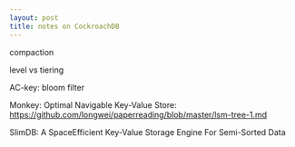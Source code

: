 ```yaml
---
layout: post
title: notes on CockroachDB
---
```





compaction

level vs tiering




AC-key:
bloom filter


Monkey: Optimal Navigable Key-Value Store:
https://github.com/longwei/paperreading/blob/master/lsm-tree-1.md



SlimDB: A SpaceEfficient Key-Value Storage Engine For Semi-Sorted Data

